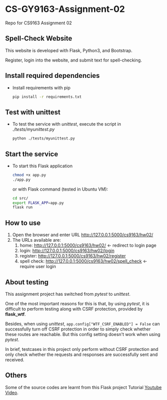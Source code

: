 # CS-GY9163-Assignment-02

Repo for CS9163 Assignment 02

## Spell-Check Website
This website is developed with Flask, Python3, and Bootstrap.

Register, login into the website, and submit text for spell-checking.

## Install required dependencies
- Install requirements with pip

  ```sh
  pip install -r requirements.txt
  ```
  
## Test with unittest
- To test the service with *unittest*, execute the script in *./tests/myunittest.py*

  ```sh
  python ./tests/myunittest.py
  ```

## Start the service
- To start this Flask application
  ```sh
  chmod +x app.py
  ./app.py
  ```

  or with Flask command (tested in Ubuntu VM):
  ```sh
  cd src/
  export FLASK_APP=app.py
  flask run
  ```

## How to use
1. Open the browser and enter URL http://127.0.0.1:5000/cs9163/hw02/
2. The URLs available are:
   1. home: http://127.0.0.1:5000/cs9163/hw02/ &larr; redirect to login page
   2. login: http://127.0.0.1:5000/cs9163/hw02/login
   3. register: http://127.0.0.1:5000/cs9163/hw02/register
   4. spell check: http://127.0.0.1:5000/cs9163/hw02/spell_check &larr; require user login

## About testing
This assignment project has switched from *pytest* to *unittest*.

One of the most important reasons for this is that, by using *pytest*, it is difficult to perform testing along with CSRF protection, provided by **flask_wtf**.

Besides, when using *unittest*, `app.config["WTF_CSRF_ENABLED"] = False` can successfully turn off CSRF protection in order to simply check whether these routes are reachable. But this config setting doesn't work when using *pytest*.

In brief, testcases in this project only perform without CSRF protection and only check whether the requests and responses are successfully sent and received.

## Others
Some of the source codes are learnt from this Flask project Tutorial [Youtube Video](https://www.youtube.com/watch?v=d04xxdrc7Yw).
